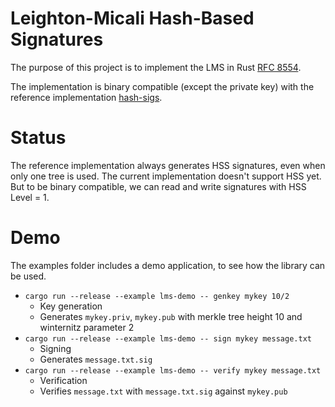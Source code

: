 # Leighton-Micali Hash-Based Signatures
The purpose of this project is to implement the LMS in Rust [RFC 8554](https://datatracker.ietf.org/doc/html/rfc8554).

The implementation is binary compatible (except the private key) with the reference implementation [hash-sigs](https://github.com/cisco/hash-sigs).

# Status
The reference implementation always generates HSS signatures, even when only one tree is used. The current implementation doesn't support HSS yet. But to be binary compatible, we can read and write signatures with HSS Level = 1.

# Demo
The examples folder includes a demo application, to see how the library can be used.

* `cargo run --release --example lms-demo -- genkey mykey 10/2`
    * Key generation
    * Generates `mykey.priv`, `mykey.pub` with merkle tree height 10 and winternitz parameter 2
* `cargo run --release --example lms-demo -- sign mykey message.txt`
    * Signing
    * Generates `message.txt.sig`
* `cargo run --release --example lms-demo -- verify mykey message.txt`
    * Verification
    * Verifies `message.txt` with `message.txt.sig` against `mykey.pub`
